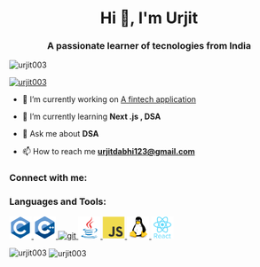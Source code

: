 <h1 align="center">Hi 👋, I'm Urjit</h1>
<h3 align="center">A passionate learner of tecnologies from India</h3>

<p align="left"> <img src="https://komarev.com/ghpvc/?username=urjit003&label=Profile%20views&color=0e75b6&style=flat" alt="urjit003" /> </p>

<p align="left"> <a href="https://github.com/ryo-ma/github-profile-trophy"><img src="https://github-profile-trophy.vercel.app/?username=urjit003" alt="urjit003" /></a> </p>

- 🔭 I’m currently working on [A fintech application](https://github.com/Urjit003/FinTech-Application)

- 🌱 I’m currently learning **Next .js , DSA**

- 💬 Ask me about **DSA**

- 📫 How to reach me **urjitdabhi123@gmail.com**

<h3 align="left">Connect with me:</h3>
<p align="left">
</p>

<h3 align="left">Languages and Tools:</h3>
<p align="left"> <a href="https://www.cprogramming.com/" target="_blank" rel="noreferrer"> <img src="https://raw.githubusercontent.com/devicons/devicon/master/icons/c/c-original.svg" alt="c" width="40" height="40"/> </a> <a href="https://www.w3schools.com/cpp/" target="_blank" rel="noreferrer"> <img src="https://raw.githubusercontent.com/devicons/devicon/master/icons/cplusplus/cplusplus-original.svg" alt="cplusplus" width="40" height="40"/> </a> <a href="https://git-scm.com/" target="_blank" rel="noreferrer"> <img src="https://www.vectorlogo.zone/logos/git-scm/git-scm-icon.svg" alt="git" width="40" height="40"/> </a> <a href="https://www.java.com" target="_blank" rel="noreferrer"> <img src="https://raw.githubusercontent.com/devicons/devicon/master/icons/java/java-original.svg" alt="java" width="40" height="40"/> </a> <a href="https://developer.mozilla.org/en-US/docs/Web/JavaScript" target="_blank" rel="noreferrer"> <img src="https://raw.githubusercontent.com/devicons/devicon/master/icons/javascript/javascript-original.svg" alt="javascript" width="40" height="40"/> </a> <a href="https://www.linux.org/" target="_blank" rel="noreferrer"> <img src="https://raw.githubusercontent.com/devicons/devicon/master/icons/linux/linux-original.svg" alt="linux" width="40" height="40"/> </a> <a href="https://reactjs.org/" target="_blank" rel="noreferrer"> <img src="https://raw.githubusercontent.com/devicons/devicon/master/icons/react/react-original-wordmark.svg" alt="react" width="40" height="40"/> </a> </p>

<p><img align="left" src="https://github-readme-stats.vercel.app/api/top-langs?username=urjit003&show_icons=true&locale=en&layout=compact" alt="urjit003" /></p>

<p>&nbsp;<img align="center" src="https://github-readme-stats.vercel.app/api?username=urjit003&show_icons=true&locale=en" alt="urjit003" /></p>
